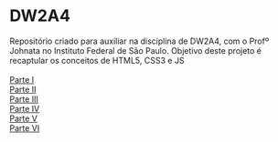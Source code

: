 # DW2A4
Repositório criado para auxiliar na disciplina de DW2A4, com o Profº Johnata no Instituto Federal de São Paulo. Objetivo deste projeto é recaptular os conceitos de HTML5, CSS3 e JS <br><br>
<a href="https://hochiminh1996.github.io/DW2A4/Atividades/A1/index" target="_blank">Parte I </a><br>
<a href="https://hochiminh1996.github.io/DW2A4/Atividades/A2/index" target="_blank">Parte II </a><br>
<a href="https://hochiminh1996.github.io/DW2A4/Atividades/A3/index" target="_blank">Parte III </a><br>
<a href="https://hochiminh1996.github.io/DW2A4/Atividades/A4/index" target="_blank">Parte IV </a><br>
<a href="https://hochiminh1996.github.io/DW2A4/Atividades/A5/index" target="_blank">Parte V </a><br>
<a href="https://hochiminh1996.github.io/DW2A4/Atividades/A6/index" target="_blank">Parte VI </a><br>




